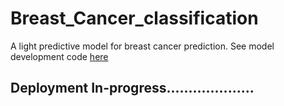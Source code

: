 # Breast_Cancer_classification
A light predictive model for breast cancer prediction. See model development code [here](https://github.com/Tobi-DataDetective/Breast_Cancer_classification/blob/main/Breast_Cancer_Classification.ipynb)


## Deployment In-progress....................
